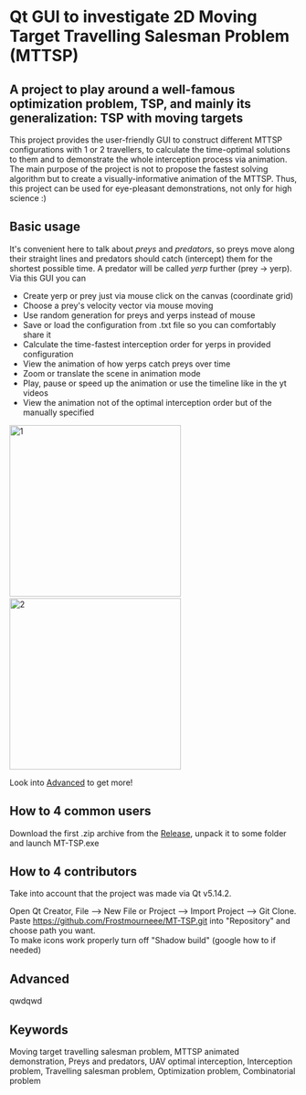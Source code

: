 # Qt GUI to investigate 2D Moving Target Travelling Salesman Problem (MTTSP)

## A project to play around a well-famous optimization problem, TSP, and mainly its generalization: TSP with moving targets
This project provides the user-friendly GUI to construct different MTTSP configurations with 1 or 2 travellers, to calculate the time-optimal solutions to them and to demonstrate the whole interception process via animation.
The main purpose of the project is not to propose the fastest solving algorithm but to create a visually-informative animation of the MTTSP. Thus, this project can be used for eye-pleasant demonstrations, not only for high science :)

## Basic usage
It's convenient here to talk about *preys* and *predators*, so preys move along their straight lines and predators should catch (intercept) them for the shortest possible time. A predator will be called *yerp* further (prey -> yerp). Via this GUI you can

* Create yerp or prey just via mouse click on the canvas (coordinate grid)
* Choose a prey's velocity vector via mouse moving
* Use random generation for preys and yerps instead of mouse
* Save or load the configuration from .txt file so you can comfortably share it
* Calculate the time-fastest interception order for yerps in provided configuration
* View the animation of how yerps catch preys over time
* Zoom or translate the scene in animation mode
* Play, pause or speed up the animation or use the timeline like in the yt videos
* View the animation not of the optimal interception order but of the manually specified

[<img width="300" alt="1" src="https://github.com/user-attachments/assets/a2b153f7-f8d8-43c0-9432-f61a2c2aebc6">](https://www.youtube.com/watch?v=NIMdXV8T8XY)   [<img width="300" alt="2" src="https://github.com/user-attachments/assets/1da1f86e-186b-48b5-b637-0ca116147a91">](https://www.youtube.com/watch?v=r9TA_sKBvik)

Look into [Advanced](#advanced) to get more!

## How to 4 common users
Download the first .zip archive from the [Release](https://github.com/Frostmourneee/MT-TSP/releases/tag/v1.0), unpack it to some folder and launch MT-TSP.exe  

## How to 4 contributors
Take into account that the project was made via Qt v5.14.2.

Open Qt Creator, File --> New File or Project --> Import Project --> Git Clone. Paste https://github.com/Frostmourneee/MT-TSP.git into "Repository" and choose path you want.  
To make icons work properly turn off "Shadow build" (google how to if needed)

## Advanced
qwdqwd

## Keywords
Moving target travelling salesman problem, MTTSP animated demonstration, Preys and predators, UAV optimal interception, Interception problem, Travelling salesman problem, Optimization problem, Combinatorial problem
